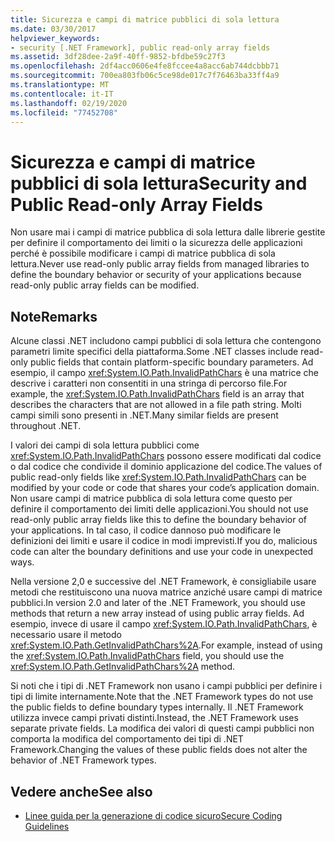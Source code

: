 ```yaml
---
title: Sicurezza e campi di matrice pubblici di sola lettura
ms.date: 03/30/2017
helpviewer_keywords:
- security [.NET Framework], public read-only array fields
ms.assetid: 3df28dee-2a9f-40ff-9852-bfdbe59c27f3
ms.openlocfilehash: 2df4acc0606e4fe8fccee4a8acc6ab744dcbbb71
ms.sourcegitcommit: 700ea803fb06c5ce98de017c7f76463ba33ff4a9
ms.translationtype: MT
ms.contentlocale: it-IT
ms.lasthandoff: 02/19/2020
ms.locfileid: "77452708"
---
```

# <a name="security-and-public-read-only-array-fields"></a><span data-ttu-id="1f870-102">Sicurezza e campi di matrice pubblici di sola lettura</span><span class="sxs-lookup"><span data-stu-id="1f870-102">Security and Public Read-only Array Fields</span></span>
<span data-ttu-id="1f870-103">Non usare mai i campi di matrice pubblica di sola lettura dalle librerie gestite per definire il comportamento dei limiti o la sicurezza delle applicazioni perché è possibile modificare i campi di matrice pubblica di sola lettura.</span><span class="sxs-lookup"><span data-stu-id="1f870-103">Never use read-only public array fields from managed libraries to define the boundary behavior or security of your applications because read-only public array fields can be modified.</span></span>  
  
## <a name="remarks"></a><span data-ttu-id="1f870-104">Note</span><span class="sxs-lookup"><span data-stu-id="1f870-104">Remarks</span></span>  

<span data-ttu-id="1f870-105">Alcune classi .NET includono campi pubblici di sola lettura che contengono parametri limite specifici della piattaforma.</span><span class="sxs-lookup"><span data-stu-id="1f870-105">Some .NET classes include read-only public fields that contain platform-specific boundary parameters.</span></span> <span data-ttu-id="1f870-106">Ad esempio, il campo <xref:System.IO.Path.InvalidPathChars> è una matrice che descrive i caratteri non consentiti in una stringa di percorso file.</span><span class="sxs-lookup"><span data-stu-id="1f870-106">For example, the <xref:System.IO.Path.InvalidPathChars> field is an array that describes the characters that are not allowed in a file path string.</span></span> <span data-ttu-id="1f870-107">Molti campi simili sono presenti in .NET.</span><span class="sxs-lookup"><span data-stu-id="1f870-107">Many similar fields are present throughout .NET.</span></span>  
  
 <span data-ttu-id="1f870-108">I valori dei campi di sola lettura pubblici come <xref:System.IO.Path.InvalidPathChars> possono essere modificati dal codice o dal codice che condivide il dominio applicazione del codice.</span><span class="sxs-lookup"><span data-stu-id="1f870-108">The values of public read-only fields like <xref:System.IO.Path.InvalidPathChars> can be modified by your code or code that shares your code’s application domain.</span></span>  <span data-ttu-id="1f870-109">Non usare campi di matrice pubblica di sola lettura come questo per definire il comportamento dei limiti delle applicazioni.</span><span class="sxs-lookup"><span data-stu-id="1f870-109">You should not use read-only public array fields like this to define the boundary behavior of your applications.</span></span>  <span data-ttu-id="1f870-110">In tal caso, il codice dannoso può modificare le definizioni dei limiti e usare il codice in modi imprevisti.</span><span class="sxs-lookup"><span data-stu-id="1f870-110">If you do, malicious code can alter the boundary definitions and use your code in unexpected ways.</span></span>  
  
 <span data-ttu-id="1f870-111">Nella versione 2,0 e successive del .NET Framework, è consigliabile usare metodi che restituiscono una nuova matrice anziché usare campi di matrice pubblici.</span><span class="sxs-lookup"><span data-stu-id="1f870-111">In version 2.0 and later of the .NET Framework, you should use methods that return a new array instead of using public array fields.</span></span>  <span data-ttu-id="1f870-112">Ad esempio, invece di usare il campo <xref:System.IO.Path.InvalidPathChars>, è necessario usare il metodo <xref:System.IO.Path.GetInvalidPathChars%2A>.</span><span class="sxs-lookup"><span data-stu-id="1f870-112">For example, instead of using the <xref:System.IO.Path.InvalidPathChars> field, you should use the <xref:System.IO.Path.GetInvalidPathChars%2A> method.</span></span>  
  
 <span data-ttu-id="1f870-113">Si noti che i tipi di .NET Framework non usano i campi pubblici per definire i tipi di limite internamente.</span><span class="sxs-lookup"><span data-stu-id="1f870-113">Note that the .NET Framework types do not use the public fields to define boundary types internally.</span></span>  <span data-ttu-id="1f870-114">Il .NET Framework utilizza invece campi privati distinti.</span><span class="sxs-lookup"><span data-stu-id="1f870-114">Instead, the .NET Framework uses separate private fields.</span></span>  <span data-ttu-id="1f870-115">La modifica dei valori di questi campi pubblici non comporta la modifica del comportamento dei tipi di .NET Framework.</span><span class="sxs-lookup"><span data-stu-id="1f870-115">Changing the values of these public fields does not alter the behavior of .NET Framework types.</span></span>  
  
## <a name="see-also"></a><span data-ttu-id="1f870-116">Vedere anche</span><span class="sxs-lookup"><span data-stu-id="1f870-116">See also</span></span>

- [<span data-ttu-id="1f870-117">Linee guida per la generazione di codice sicuro</span><span class="sxs-lookup"><span data-stu-id="1f870-117">Secure Coding Guidelines</span></span>](../../standard/security/secure-coding-guidelines.md)
